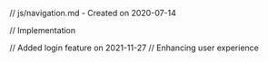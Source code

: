 // js/navigation.md - Created on 2020-07-14

// Implementation

// Added login feature on 2021-11-27
// Enhancing user experience
